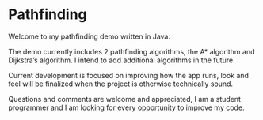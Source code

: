# Pathfinding

Welcome to my pathfinding demo written in Java.

The demo currently includes 2 pathfinding algorithms, the A* algorithm and Dijkstra’s algorithm. I intend to add additional algorithms in the future.

Current development is focused on improving how the app runs, look and feel will be finalized when the project is otherwise technically sound. 

Questions and comments are welcome and appreciated, I am a student programmer and I am looking for every opportunity to improve my code.
